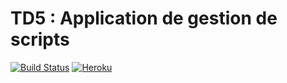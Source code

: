 # TD5 : Application de gestion de scripts

[![Build Status](https://travis-ci.org/NathanBnm/springboot-tds.svg?branch=td5)](https://travis-ci.org/NathanBnm/springboot-tds)
[![Heroku](http://heroku-badge.herokuapp.com/?app=spring-td5-nb&root=/)](https://spring-td5-nb.herokuapp.com/)
